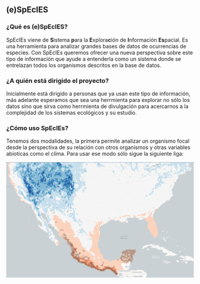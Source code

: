 ## (e)SpEcIES

### ¿Qué es (e)SpEcIES?

SpEcIEs viene de **S**istema **p**ara la **E**xplora**c**ión de **I**nformación **Es**pacial. Es una herramienta para analizar grandes bases de datos de ocurrencias de especies. Con SpEcIEs queremos ofrecer una nueva perspectiva sobre este tipo de información que ayude a entenderla como un sistema donde se entrelazan todos los organismos descritos en la base de datos. 

### ¿A quién está dirigido el proyecto?

Inicialmente está dirigido a personas que ya usan este tipo de información, más adelante esperamos que sea una herrmienta para explorar no sólo los datos sino que sirva como herrmienta de divulgación para acercarnos a la complejidad de los sistemas ecológicos y su estudio.

### ¿Cómo uso SpEcIEs?

Tenemos dos modalidades, la primera permite analizar un organismo focal desde la perspectiva de su relación con otros organismos y otras variables abioticas como el clima. Para usar ese modo sólo sigue la siguiente liga:

[![Modo especie focal](niche-screenshot.png "Modo especie focal")][ss1]

[ss1]: niche-screenshot.png
